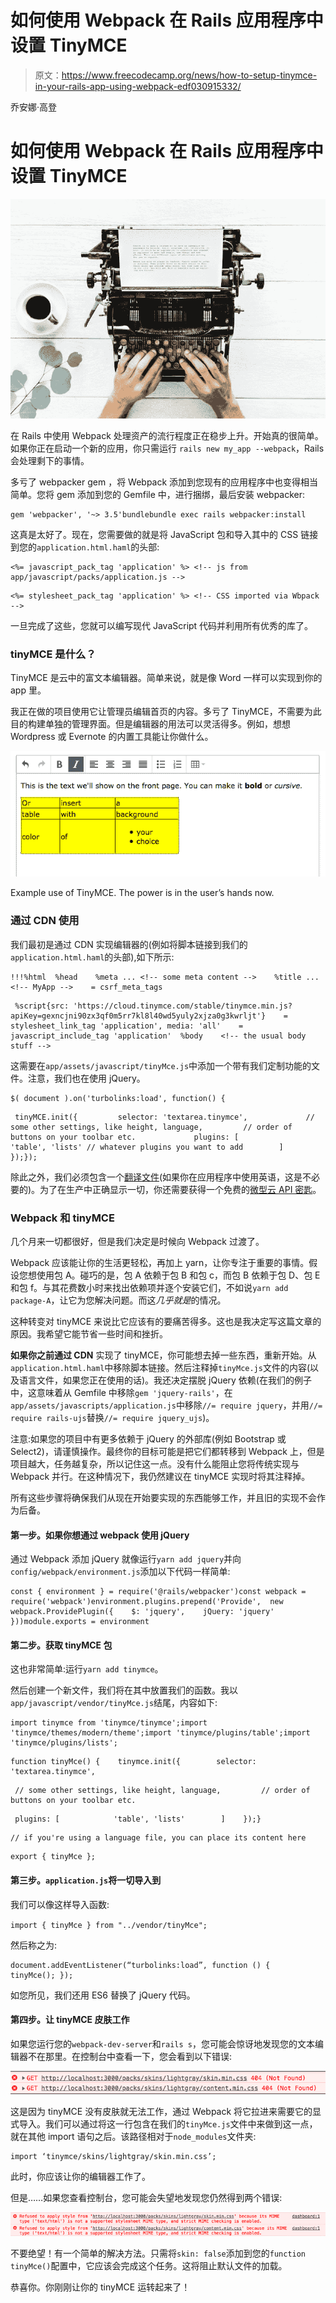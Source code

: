 # 如何使用 Webpack 在 Rails 应用程序中设置 TinyMCE

> 原文：<https://www.freecodecamp.org/news/how-to-setup-tinymce-in-your-rails-app-using-webpack-edf030915332/>

乔安娜·高登

# 如何使用 Webpack 在 Rails 应用程序中设置 TinyMCE

![1*5d_eDFKTmlTdYafG9dahdw](img/3dec95570cde6a4c4cd89bd768d2ce65.png)

在 Rails 中使用 Webpack 处理资产的流行程度正在稳步上升。开始真的很简单。如果你正在启动一个新的应用，你只需运行 `rails new my_app --webpack`，Rails 会处理剩下的事情。

多亏了 webpacker gem ，将 Webpack 添加到您现有的应用程序中也变得相当简单。您将 gem 添加到您的 Gemfile 中，进行捆绑，最后安装 webpacker:

```
gem 'webpacker', '~> 3.5'bundlebundle exec rails webpacker:install
```

这真是太好了。现在，您需要做的就是将 JavaScript 包和导入其中的 CSS 链接到您的`application.html.haml`的头部:

```
<%= javascript_pack_tag 'application' %> <!-- js from app/javascript/packs/application.js -->
```

```
<%= stylesheet_pack_tag 'application' %> <!-- CSS imported via Wbpack -->
```

一旦完成了这些，您就可以编写现代 JavaScript 代码并利用所有优秀的库了。

### tinyMCE 是什么？

TinyMCE 是云中的富文本编辑器。简单来说，就是像 Word 一样可以实现到你的 app 里。

我正在做的项目使用它让管理员编辑首页的内容。多亏了 TinyMCE，不需要为此目的构建单独的管理界面。但是编辑器的用法可以灵活得多。例如，想想 Wordpress 或 Evernote 的内置工具能让你做什么。

![1*lUWdaoq0bkq3vDCrlzn4zQ](img/71faa0bf91ba77777eb47f79fa9f4ff3.png)

Example use of TinyMCE. The power is in the user’s hands now.

### 通过 CDN 使用

我们最初是通过 CDN 实现编辑器的(例如将脚本链接到我们的`application.html.haml`的头部),如下所示:

```
!!!%html  %head    %meta ... <!-- some meta content -->    %title ... <!-- MyApp -->    = csrf_meta_tags
```

```
 %script{src: 'https://cloud.tinymce.com/stable/tinymce.min.js?apiKey=gexncjni90zx3qf0m5rr7kl8l40wd5yuly2xjza0g3kwrljt'}    = stylesheet_link_tag 'application', media: 'all'    = javascript_include_tag 'application'  %body    <!-- the usual body stuff -->
```

这需要在`app/assets/javascript/tinyMce.js`中添加一个带有我们定制功能的文件。注意，我们也在使用 jQuery。

```
$( document ).on('turbolinks:load', function() {
```

```
 tinyMCE.init({         selector: 'textarea.tinymce',             // some other settings, like height, language,         // order of buttons on your toolbar etc.             plugins: [            'table', 'lists' // whatever plugins you want to add        ]    });});
```

除此之外，我们必须包含一个[翻译文件](https://www.tiny.cloud/download/language-packages/)(如果你在应用程序中使用英语，这是不必要的)。为了在生产中正确显示一切，你还需要获得一个免费的[微型云 API 密匙](https://apps.tiny.cloud/signup/)。

### Webpack 和 tinyMCE

几个月来一切都很好，但是我们决定是时候向 Webpack 过渡了。

Webpack 应该能让你的生活更轻松，再加上 yarn，让你专注于重要的事情。假设您想使用包 A。碰巧的是，包 A 依赖于包 B 和包 c，而包 B 依赖于包 D、包 E 和包 f。与其花费数小时来找出依赖项并逐个安装它们，不如说`yarn add package-A`，让它为您解决问题。而这*几乎就是*的情况。

这种转变对 tinyMCE 来说比它应该有的要痛苦得多。这也是我决定写这篇文章的原因。我希望它能节省一些时间和挫折。

**如果你之前通过 CDN** 实现了 tinyMCE，你可能想去掉一些东西，重新开始。从`application.html.haml`中移除脚本链接。然后注释掉`tinyMce.js`文件的内容(以及语言文件，如果您正在使用的话)。我还决定摆脱 jQuery 依赖(在我们的例子中，这意味着从 Gemfile 中移除`gem 'jquery-rails'`，在`app/assets/javascripts/application.js`中移除`//= require jquery`，并用`//= require rails-ujs`替换`//= require jquery_ujs`)。

注意:如果您的项目中有更多依赖于 jQuery 的外部库(例如 Bootstrap 或 Select2)，请谨慎操作。最终你的目标可能是把它们都转移到 Webpack 上，但是项目越大，任务越复杂，所以记住这一点。没有什么能阻止您将传统实现与 Webpack 并行。在这种情况下，我仍然建议在 tinyMCE 实现时将其注释掉。

所有这些步骤将确保我们从现在开始要实现的东西能够工作，并且旧的实现不会作为后备。

#### **第一步。如果你想通过 webpack 使用 jQuery**

通过 Webpack 添加 jQuery 就像运行`yarn add jquery`并向`config/webpack/environment.js`添加以下代码一样简单:

```
const { environment } = require('@rails/webpacker')const webpack = require('webpack')environment.plugins.prepend('Provide',  new webpack.ProvidePlugin({    $: 'jquery',    jQuery: 'jquery'  }))module.exports = environment
```

#### **第二步。获取 tinyMCE 包**

这也非常简单:运行`yarn add tinymce`。

然后创建一个新文件，我们将在其中放置我们的函数。我以`app/javascript/vendor/tinyMce.js`结尾，内容如下:

```
import tinymce from 'tinymce/tinymce';import 'tinymce/themes/modern/theme';import 'tinymce/plugins/table';import 'tinymce/plugins/lists';
```

```
function tinyMce() {    tinymce.init({        selector: 'textarea.tinymce',
```

```
 // some other settings, like height, language,         // order of buttons on your toolbar etc.
```

```
 plugins: [            'table', 'lists'        ]    });}
```

```
// if you're using a language file, you can place its content here
```

```
export { tinyMce };
```

#### **第三步。`application.js`将一切导入到**

我们可以像这样导入函数:

`import { tinyMce } from "../vendor/tinyMce";`

然后称之为:

```
document.addEventListener(“turbolinks:load”, function () {    tinyMce(); });
```

如您所见，我们还用 ES6 替换了 jQuery 代码。

#### **第四步。让 tinyMCE 皮肤工作**

如果您运行您的`webpack-dev-server`和`rails s`，您可能会惊讶地发现您的文本编辑器不在那里。在控制台中查看一下，您会看到以下错误:

![1*fCntK4ZDJtVxvGobG4V0oA](img/dca46c96a01869eaaa9cd88419024fda.png)

这是因为 tinyMCE 没有皮肤就无法工作，通过 Webpack 将它拉进来需要它的显式导入。我们可以通过将这一行包含在我们的`tinyMce.js`文件中来做到这一点，就在其他 import 语句之后。该路径相对于`node_modules`文件夹:

```
import ‘tinymce/skins/lightgray/skin.min.css’;
```

此时，你应该让你的编辑器工作了。

但是……如果您查看控制台，您可能会失望地发现您仍然得到两个错误:

![1*uOpqUB3N2qAIzuDH1zRNOw](img/4ace67ec582fb5d8b7980918fe3d2ebb.png)

不要绝望！有一个简单的解决方法。只需将`skin: false`添加到您的`function tinyMce()`配置中，它应该会完成这个任务。这将阻止默认文件的加载。

恭喜你。你刚刚让你的 tinyMCE 运转起来了！